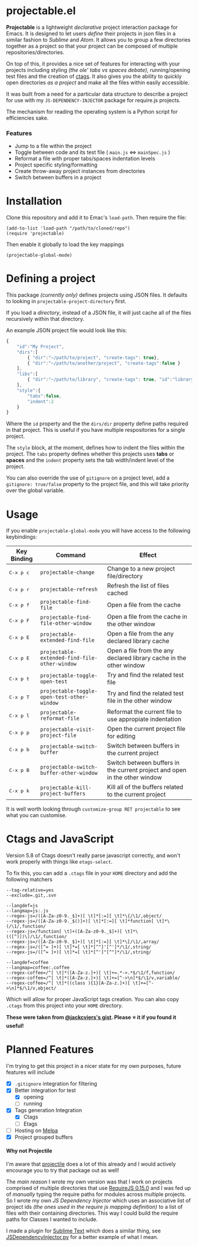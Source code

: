 # projectable.el #

**Projectable** is a lightweight _declarative_ project interaction package for Emacs. It is designed to let users _define_ their projects in json files in a similar fashion to _Sublime_ and _Atom_. It allows you to group a few directories together as a project so that your project can be composed of multiple repositories/directories.

On top of this, it provides a nice set of features for interacting with your projects including styling _(the ole' tabs vs spaces debate)_, running/opening test files and the creation of [ctags](http://ctags.sourceforge.net/). It also gives you the ability to quickly open directories _as a project_ and make all the files within easily accessible.

It was built from a need for a particular data structure to describe a project for use with my `JS-DEPENDENCY-INJECTOR` package for require.js projects.

The mechanism for reading the operating system is a Python script for efficiencies sake.

### Features ###

* Jump to a file within the project
* Toggle between code and its test file ( `main.js` <=> `mainSpec.js` )
* Reformat a file with proper tabs/spaces indentation levels
* Project specific styling/formatting
* Create throw-away project instances from directories
* Switch between buffers in a project

# Installation #

Clone this repository and add it to Emac's `load-path`. Then require the file:
```
(add-to-list 'load-path "/path/to/cloned/repo")
(require 'projectable)
```
Then enable it globally to load the key mappings
```
(projectable-global-mode)
```

# Defining a project #

This package *(currently only)* defines projects using JSON files.
It defaults to looking in `projectable-project-directory` first.

If you load a *directory*, instead of a JSON file, it will just cache all of the files recursively within that directory.

An example JSON project file would look like this:
```javascript
{
	"id":"My Project",
	"dirs":[
		{ "dir":"~/path/to/project", "create-tags": true},
		{ "dir":"~/path/to/another/project", "create-tags":false }
	],
    "libs":[
        { "dir":"~/path/to/library", "create-tags": true, "id":"library-id"},
    ],
    "style":{
        "tabs":false,
        "indent":2
    }
}
```
Where the `id` property and the the `dirs/dir` property define paths required in that project. This is useful if you have multiple respositories for a single project.

The `style` block, at the moment, defines how to indent the files within the project.
The `tabs` property defines whether this projects uses **tabs** or **spaces** and the `indent` property sets the tab width/indent level of the project.

You can also override the use of `gitignore` on a project level, add a `gitignore: true/false` property to the project file, and this will take priority over the global variable.

# Usage #
If you enable `projectable-global-mode` you will have access to the following keybindings:

Key Binding | Command | Effect 
--- | --- | ---
<kbd>C-x p c</kbd> | `projectable-change` | Change to a new project file/directory 
<kbd>C-x p r</kbd> | `projectable-refresh` | Refresh the list of files cached 
<kbd>C-x p f</kbd> | `projectable-find-file` | Open a file from the cache 
<kbd>C-x p F</kbd> | `projectable-find-file-other-window` | Open a file from the cache in the other window
<kbd>C-x p E</kbd> | `projectable-extended-find-file` | Open a file from the any declared library cache
<kbd>C-x p E</kbd> | `projectable-extended-find-file-other-window` | Open a file from the any declared library cache in the other window
<kbd>C-x p t</kbd> | `projectable-toggle-open-test` | Try and find the related test file
<kbd>C-x p T</kbd> | `projectable-toggle-open-test-other-window` | Try and find the related test file in the other window
<kbd>C-x p l</kbd> | `projectable-reformat-file` | Reformat the current file to use appropiate indentation
<kbd>C-x p p</kbd> | `projectable-visit-project-file` | Open the current project file for editing
<kbd>C-x p b</kbd> | `projectable-switch-buffer` | Switch between buffers in the current project
<kbd>C-x p B</kbd> | `projectable-switch-buffer-other-window` | Switch between buffers in the current project and open in the other window
<kbd>C-x p k</kbd> | `projectable-kill-project-buffers` | Kill all of the buffers related to the current project
    
It is well worth looking through `customize-group RET projectable` to see what you can customise.

# Ctags and JavaScript #

Version 5.8 of Ctags doesn't really parse javascript correctly, and won't work properly with things like `etags-select`.

To fix this, you can add a `.ctags` file in your `HOME` directory and add the following matchers
```
--tag-relative=yes
--exclude=.git,.svn

--langdef=js
--langmap=js:.js
--regex-js=/([A-Za-z0-9._$]+)[ \t]*[:=][ \t]*\{/\1/,object/
--regex-js=/([A-Za-z0-9._$()]+)[ \t]*[:=][ \t]*function[ \t]*\(/\1/,function/
--regex-js=/function[ \t]+([A-Za-z0-9._$]+)[ \t]*\(([^)])\)/\1/,function/
--regex-js=/([A-Za-z0-9._$]+)[ \t]*[:=][ \t]*\[/\1/,array/
--regex-js=/([^= ]+)[ \t]*=[ \t]*[^"]'[^']*/\1/,string/
--regex-js=/([^= ]+)[ \t]*=[ \t]*[^']"[^"]*/\1/,string/

--langdef=coffee
--langmap=coffee:.coffee
--regex-coffee=/^[ \t]*([A-Za-z.]+)[ \t]+=.*->.*$/\1/f,function/
--regex-coffee=/^[ \t]*([A-Za-z.]+)[ \t]+=[^->\n]*$/\1/v,variable/
--regex-coffee=/^[ \t]*((class ){1}[A-Za-z.]+)[ \t]+=[^->\n]*$/\1/v,object/
```
Which will allow for proper JavaScript tags creation. You can also copy `.ctags` from this project into your `HOME` directory.

__These were taken from [@jackcviers's gist](https://gist.github.com/jackcviers/2128247). Please :star: it if you found it useful!__

# Planned Features #
I'm trying to get this project in a nicer state for my own purposes, future features will include
- [x] `.gitignore` integration for filtering
- [x] Better integration for test
    - [x] opening
    - [ ] running
- [x] Tags generation Integration
    - [x] Ctags
    - [ ] Etags
- [ ] Hosting on [Melpa](http://melpa.org/#/)
- [x] Project grouped buffers

#### Why not Projectile ####
I'm aware that [projectile](https://github.com/bbatsov/projectile) does a lot of this already and I would actively encourage you to try that package out as well!

The _main reason_ I wrote my own version was that I work on projects comprised of multiple directories that use [RequireJS 0.15.0](https://libraries.io/bower/rjs/0.15.0) and I was fed up of _manually_ typing the require paths for modules across multiple projects. So I wrote my own _JS Dependency Injector_ which uses an associative list of project ids _(the ones used in the require js mapping definition)_ to a list of files with their containing directories. This way I could build the require paths for Classes I wanted to include.

I made a plugin for [Sublime Text](http://www.sublimetext.com/) which does a similar thing, see [JSDependencyInjector.py](https://github.com/domtronn/jsdependencyinjector) for a better example of what I mean.

